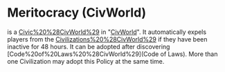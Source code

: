 # Meritocracy (CivWorld)

 is a [Civic%20%28CivWorld%29](Civic) in "[CivWorld](CivWorld)". It automatically expels players from the [Civilizations%20%28CivWorld%29](Civilization) if they have been inactive for 48 hours. It can be adopted after discovering [Code%20of%20Laws%20%28CivWorld%29](Code of Laws).
More than one Civilization may adopt this Policy at the same time.